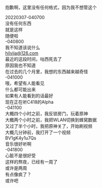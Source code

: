 抱歉啊，这里没有任何格式，因为我不想管这个  
  
20220307-040700  
没有任何东西  
就是这样  
随便啦  
-040800  
我不知道该说什么  
hilvija@126.com  
最近的这段时间，咕西死去了  
原因我也不知道  
在过去的几个月里，我想的东西越来越奇怪  
-041000  
哦，希望有人能看见  
什么都可能出来  
如果有人能看到的话最好  
现在正在听C418的Alpha  
-041100  
大概四个小时之前，我反锁房门，玩着原神  
大概两个小时之前，我把WLAN切换到蜂窝数据  
又过了半个小时，我把原神关了，开始刷视频  
大概几分钟前，我打开了一个视频  
BV1gK4y1u7Qs  
音乐很好听啊  
-041800  
心脏不是很好受  
这样的熬夜，已经有一周了  
或许是两周  
有点像疯了？  
或许吧  